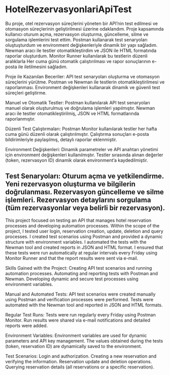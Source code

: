 # HotelRezervasyonlariApiTest
Bu proje, otel rezervasyon süreçlerini yöneten bir API’nin test edilmesi ve otomasyon süreçlerinin geliştirilmesi üzerine odaklandım. Proje kapsamında kullanıcı oturum açma, rezervasyon oluşturma, güncelleme, silme ve sorgulama işlemlerini test ettim. Postman kullanarak test senaryoları oluştuşturdum ve environment değişkenleriyle dinamik bir yapı sağladım. Newman aracı ile testler otomatikleştirdim ve JSON ile HTML formatında raporlar oluşturdum. Monitor Runner kullanılarak bu testlerin düzenli aralıklarla Her cuma günü otomatik çalıştırılması ve rapor sonuçlarının e-posta ile iletilmesini sağladım. 

Proje ile Kazanılan Beceriler:
API test senaryoları oluşturma ve otomasyon süreçlerini yürütme.
Postman ve Newman ile testlerin otomatikleştirilmesi ve raporlanması.
Environment değişkenleri kullanarak dinamik ve güvenli test süreçleri geliştirme.

Manuel ve Otomatik Testler:
Postman kullanılarak API test senaryoları manuel olarak oluşturulmuş ve doğrulama işlemleri yapılmıştır.
Newman aracı ile testler otomatikleştirilmiş, JSON ve HTML formatlarında raporlanmıştır.

Düzenli Test Çalıştırmaları:
Postman Monitor kullanılarak testler her hafta cuma günü düzenli olarak çalıştırılmıştır.
Çalıştırma sonuçları e-posta bildirimleriyle paylaşılmış, detaylı raporlar eklenmiştir.

Environment Değişkenleri:
Dinamik parametreler ve API anahtarı yönetimi için environment değişkenleri kullanılmıştır.
Testler sırasında alınan değerler (token, rezervasyon ID) dinamik olarak environment’a kaydedilmiştir.

Test Senaryoları:
Oturum açma ve yetkilendirme.
Yeni rezervasyon oluşturma ve bilgilerin doğrulanması.
Rezervasyon güncelleme ve silme işlemleri.
Rezervasyon detaylarını sorgulama (tüm rezervasyonlar veya belirli bir rezervasyon).
-------------------------------------------------------------------------------------------------------
This project focused on testing an API that manages hotel reservation processes and developing automation processes. Within the scope of the project, I tested user login, reservation creation, update, deletion and query processes. I created test scenarios using Postman and provided a dynamic structure with environment variables. I automated the tests with the Newman tool and created reports in JSON and HTML format. I ensured that these tests were run automatically at regular intervals every Friday using Monitor Runner and that the report results were sent via e-mail.

Skills Gained with the Project: Creating API test scenarios and running automation processes. Automating and reporting tests with Postman and Newman. Developing dynamic and secure test processes using environment variables.

Manual and Automated Tests: API test scenarios were created manually using Postman and verification processes were performed. Tests were automated with the Newman tool and reported in JSON and HTML formats.

Regular Test Runs: Tests were run regularly every Friday using Postman Monitor. Run results were shared via e-mail notifications and detailed reports were added.

Environment Variables: Environment variables are used for dynamic parameters and API key management. The values ​​obtained during the tests (token, reservation ID) are dynamically saved to the environment.

Test Scenarios: Login and authorization. Creating a new reservation and verifying the information. Reservation update and deletion operations. Querying reservation details (all reservations or a specific reservation).
